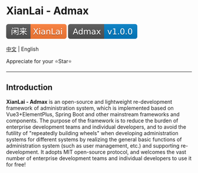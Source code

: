 # XianLai - Admax

![](./docs/xianlai-badge.svg) ![](./docs/admax-version-badge.svg)

[中文](README.md) | English

Appreciate for your ⭐️Star⭐️

---

## Introduction

**XianLai - Admax** is an open-source and lightweight re-development framework of administration system, which is implemented based on Vue3+ElementPlus, Spring Boot and other mainstream frameworks and components. The purpose of the framework is to reduce the burden of enterprise development teams and individual developers, and to avoid the futility of "repeatedly building wheels" when developing administration systems for different systems by realizing the general basic functions of administration system (such as user management, etc.) and supporting re-development. It adopts MIT open-source protocol, and welcomes the vast number of enterprise development teams and individual developers to use it for free!

